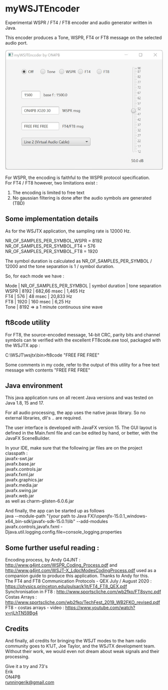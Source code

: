 # myWSJTEncoder

Experimental WSPR / FT4 / FT8 encoder and audio generator written in Java.  

This encoder produces a Tone, WSPR, FT4 or FT8 message on the selected audio port. 

![Alt text](/Screenshot.jpg)

For WSPR, the encoding is faithful to the WSPR protocol specification.  
For FT4 / FT8 however, two limitations exist :
1. The encoding is limited to free text
2. No gaussian filtering is done after the audio symbols are generated (TBD)

## Some implementation details 

As for the WSJTX application, the sampling rate is 12000 Hz. 

NR_OF_SAMPLES_PER_SYMBOL_WSPR = 8192  
NR_OF_SAMPLES_PER_SYMBOL_FT4 = 576   
NR_OF_SAMPLES_PER_SYMBOL_FT8 = 1920  

The symbol duration is calculated as NR_OF_SAMPLES_PER_SYMBOL / 12000 and the tone separation is 1 / symbol duration.

So, for each mode we have :

Mode           | NR_OF_SAMPLES_PER_SYMBOL | symbol duration | tone separation  
WSPR           | 8192                     | 682,66 msec     | 1,465 Hz  
FT4            | 576                      | 48 msec         | 20,833 Hz  
FT8            | 1920                     | 160 msec        | 6,25 Hz  
Tone           | 8192 => a 1 minute continuous sine wave  


## ft8code utility

For FT8, the source-encoded message, 14-bit CRC, parity bits and channel symbols can te verified with the excellent FT8code.exe tool, packaged with the WSJTX app :

C:\WSJT\wsjtx\bin>ft8code "FREE FRE FREE"

Some comments in my code, refer to the output of this utility for a free text message with contents "FREE FRE FREE"

## Java environment

This java application runs on all recent Java versions and was tested on Java 1.8, 15 and 17.

For all audio processing, the app uses the native javax library. So no external libraries, dll's .. are required.

The user interface is developed with JavaFX version 15. The GUI layout is defined in the Main.fxml file and can be edited by hand, or better, with the JavaFX SceneBuilder.

In your IDE, make sure that the following jar files are on the project classpath :  
javafx-swt.jar  
javafx.base.jar  
javafx.controls.jar  
javafx.fxml.jar  
javafx.graphics.jar  
javafx.media.jar  
javafx.swing.jar  
javafx.web.jar  
as well as charm-glisten-6.0.6.jar  

And finally, the app can be started up as follows  
java --module-path "{your path to Java FX}\openjfx-15.0.1_windows-x64_bin-sdk\javafx-sdk-15.0.1\lib" --add-modules javafx.controls,javafx.fxml -Djava.util.logging.config.file=console_logging.properties

## Some further useful reading :

Encoding process, by Andy G4JNT : http://www.g4jnt.com/WSPR_Coding_Process.pdf and http://www.g4jnt.com/WSJT-X_LdpcModesCodingProcess.pdf used as a companion guide to produce this application. Thanks to Andy for this.  
The FT4 and FT8 Communication Protocols - QEX July / August 2020 : https://physics.princeton.edu/pulsar/k1jt/FT4_FT8_QEX.pdf   
Synchronisation in FT8 : http://www.sportscliche.com/wb2fko/FT8sync.pdf  
Costas Arrays : http://www.sportscliche.com/wb2fko/TechFest_2019_WB2FKO_revised.pdf  
FT8 - costas arrays - video : https://www.youtube.com/watch?v=rjLhTN59Bg4  

## Credits

And finally, all credits for bringing the WSJT modes to the ham radio community goes to K1JT, Joe Taylor, and the WSJTX development team. Without their work, we would even not dream about weak signals and their processing.

Give it a try and 73's  
Erik  
ON4PB  
runningerik@gmail.com  
